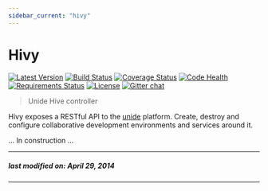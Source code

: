 ```yaml
---
sidebar_current: "hivy"
---
```


# Hivy

[![Latest Version](https://pypip.in/v/hivy/badge.png)](https://pypi.python.org/pypi/hivy/)
[![Build Status](https://drone.io/github.com/hivetech/hivy/status.png)](https://drone.io/github.com/hivetech/hivy/latest)
[![Coverage Status](https://coveralls.io/repos/hivetech/hivy/badge.png)](https://coveralls.io/r/hivetech/hivy)
[![Code Health](https://landscape.io/github/hivetech/hivy/master/landscape.png)](https://landscape.io/github/hivetech/hivy/master)
[![Requirements Status](https://requires.io/github/hivetech/hivy/requirements.png?branch=master)](https://requires.io/github/hivetech/hivy/requirements/?branch=master)
[![License](https://pypip.in/license/hivy/badge.png)](https://pypi.python.org/pypi/hivy/)
[![Gitter chat](https://badges.gitter.im/hivetech.png)](https://gitter.im/hivetech)

> Unide Hive controller

Hivy exposes a RESTful API to the [unide](unide.co) platform. Create, destroy
and configure collaborative development environments and services around it.

... In construction ...

---
##### last modified on: April 29, 2014
---

